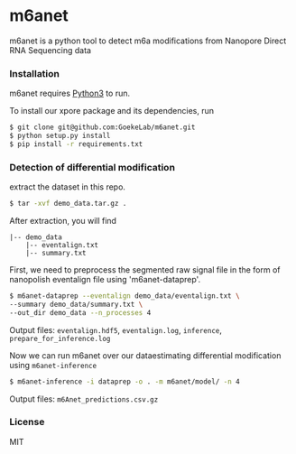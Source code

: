 # m6anet

m6anet is a python tool to detect m6a modifications from Nanopore Direct RNA Sequencing data

### Installation

m6anet requires [Python3](https://www.python.org) to run.

To install our xpore package and its dependencies, run

```sh
$ git clone git@github.com:GoekeLab/m6anet.git
$ python setup.py install
$ pip install -r requirements.txt 
```

### Detection of differential modification
extract the dataset in this repo.

```sh
$ tar -xvf demo_data.tar.gz .
```

After extraction, you will find 
```
|-- demo_data
    |-- eventalign.txt
    |-- summary.txt
```

First, we need to preprocess the segmented raw signal file in the form of nanopolish eventalign file using 'm6anet-dataprep'.
```sh
$ m6anet-dataprep --eventalign demo_data/eventalign.txt \
--summary demo_data/summary.txt \
--out_dir demo_data --n_processes 4
```
Output files: `eventalign.hdf5`, `eventalign.log`, `inference`, `prepare_for_inference.log`

Now we can run m6anet over our dataestimating differential modification using `m6anet-inference`
```sh
$ m6anet-inference -i dataprep -o . -m m6anet/model/ -n 4
```
Output files: `m6Anet_predictions.csv.gz`
### License
MIT

